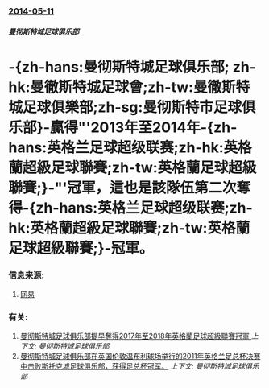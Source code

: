 ### [2014-05-11](/news/2014/05/11/index.md)

##### 曼彻斯特城足球俱乐部
#  -{zh-hans:曼彻斯特城足球俱乐部; zh-hk:曼徹斯特城足球會;zh-tw:曼徹斯特城足球俱樂部;zh-sg:曼彻斯特市足球俱乐部}-贏得"'2013年至2014年-{zh-hans:英格兰足球超级联赛;zh-hk:英格蘭超級足球聯賽;zh-tw:英格蘭足球超級聯賽;}-"'冠軍，這也是該隊伍第二次奪得-{zh-hans:英格兰足球超级联赛;zh-hk:英格蘭超級足球聯賽;zh-tw:英格蘭足球超級聯賽;}-冠軍。 




### 信息来源:

1. [网易](http://sports.163.com/14/0513/11/9S4EMUO400051C8U.html)

### 有关:

1. [曼彻斯特城足球俱乐部提早奪得2017年至2018年英格蘭足球超級聯賽冠軍 ](/news/2018/04/15/曼彻斯特城足球俱乐部提早奪得2017年至2018年英格蘭足球超級聯賽冠軍.md) _上下文: 曼彻斯特城足球俱乐部_
2. [曼彻斯特城足球俱乐部在英国伦敦温布利球场举行的2011年英格兰足总杯决赛中击败斯托克城足球俱乐部，获得足总杯冠军。](/news/2011/05/14/曼彻斯特城足球俱乐部在英国伦敦温布利球场举行的2011年英格兰足总杯决赛中击败斯托克城足球俱乐部-获得足总杯冠军.md) _上下文: 曼彻斯特城足球俱乐部_
